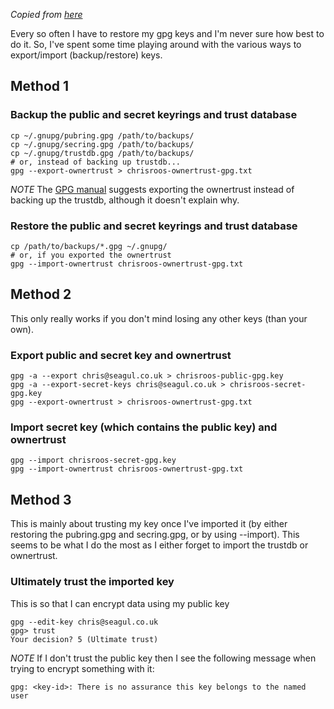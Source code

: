 *Copied from [here](https://gist.githubusercontent.com/chrisroos/1205934/raw/006e5faa45067c0ac821868dfe9b2a52d617e083/gpg-import-and-export-instructions.md)*

Every so often I have to restore my gpg keys and I'm never sure how best to do it.  So, I've spent some time playing around with the various ways to export/import (backup/restore) keys.

## Method 1

### Backup the public and secret keyrings and trust database

    cp ~/.gnupg/pubring.gpg /path/to/backups/
    cp ~/.gnupg/secring.gpg /path/to/backups/
    cp ~/.gnupg/trustdb.gpg /path/to/backups/
    # or, instead of backing up trustdb...
    gpg --export-ownertrust > chrisroos-ownertrust-gpg.txt

*NOTE* The [GPG manual](http://www.gnupg.org/documentation/manuals/gnupg/GPG-Configuration.html) suggests exporting the ownertrust instead of backing up the trustdb, although it doesn't explain why.

### Restore the public and secret keyrings and trust database

    cp /path/to/backups/*.gpg ~/.gnupg/
    # or, if you exported the ownertrust
    gpg --import-ownertrust chrisroos-ownertrust-gpg.txt

## Method 2

This only really works if you don't mind losing any other keys (than your own).

### Export public and secret key and ownertrust

    gpg -a --export chris@seagul.co.uk > chrisroos-public-gpg.key
    gpg -a --export-secret-keys chris@seagul.co.uk > chrisroos-secret-gpg.key
    gpg --export-ownertrust > chrisroos-ownertrust-gpg.txt

### Import secret key (which contains the public key) and ownertrust

    gpg --import chrisroos-secret-gpg.key
    gpg --import-ownertrust chrisroos-ownertrust-gpg.txt

## Method 3

This is mainly about trusting my key once I've imported it (by either restoring the pubring.gpg and secring.gpg, or by using --import).  This seems to be what I do the most as I either forget to import the trustdb or ownertrust.

### Ultimately trust the imported key

This is so that I can encrypt data using my public key

    gpg --edit-key chris@seagul.co.uk
    gpg> trust
    Your decision? 5 (Ultimate trust)

*NOTE* If I don't trust the public key then I see the following message when trying to encrypt something with it:

    gpg: <key-id>: There is no assurance this key belongs to the named user
